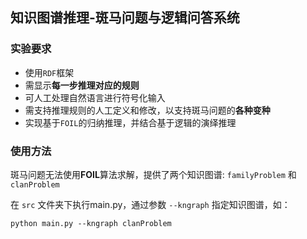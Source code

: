 ## 知识图谱推理-斑马问题与逻辑问答系统

### 实验要求
- 使用`RDF`框架
- 需显示**每一步推理对应的规则**
- 可人工处理自然语言进行符号化输入
- 需支持推理规则的人工定义和修改，以支持斑马问题的**各种变种**
- 实现基于`FOIL`的归纳推理，并结合基于逻辑的演绎推理

### 使用方法
斑马问题无法使用**FOIL**算法求解，提供了两个知识图谱: `familyProblem` 和 `clanProblem`

在 `src` 文件夹下执行main.py，通过参数 `--kngraph` 指定知识图谱，如：

    python main.py --kngraph clanProblem


